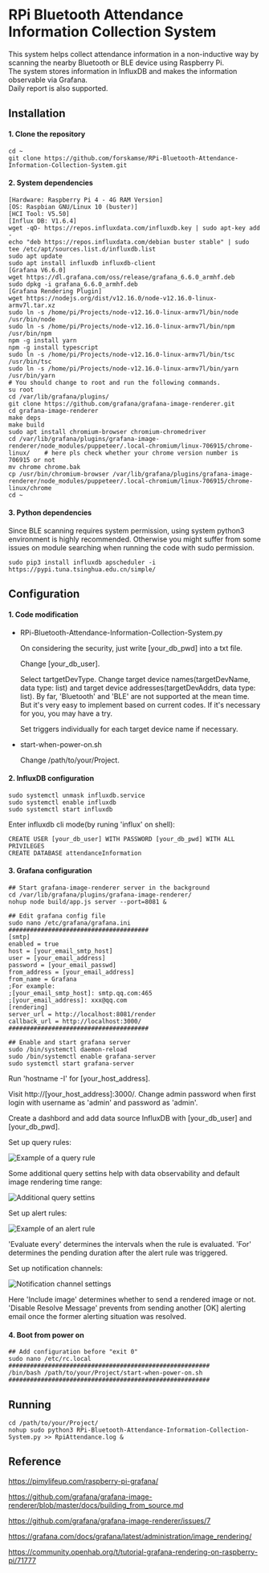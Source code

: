 # RPi Bluetooth Attendance Information Collection System

This system helps collect attendance information in a non-inductive way by scanning the nearby Bluetooth or BLE device using Raspberry Pi.    
The system stores information in InfluxDB and makes the information observable via Grafana.    
Daily report is also supported.


## Installation


#### 1. Clone the repository
```
cd ~
git clone https://github.com/forskamse/RPi-Bluetooth-Attendance-Information-Collection-System.git
```
#### 2. System dependencies
```
[Hardware: Raspberry Pi 4 - 4G RAM Version]
[OS: Raspbian GNU/Linux 10 (buster)]
[HCI Tool: V5.50]
[Influx DB: V1.6.4]
wget -qO- https://repos.influxdata.com/influxdb.key | sudo apt-key add -
echo "deb https://repos.influxdata.com/debian buster stable" | sudo tee /etc/apt/sources.list.d/influxdb.list
sudo apt update
sudo apt install influxdb influxdb-client
[Grafana V6.6.0]
wget https://dl.grafana.com/oss/release/grafana_6.6.0_armhf.deb
sudo dpkg -i grafana_6.6.0_armhf.deb
[Grafana Rendering Plugin]
wget https://nodejs.org/dist/v12.16.0/node-v12.16.0-linux-armv7l.tar.xz
sudo ln -s /home/pi/Projects/node-v12.16.0-linux-armv7l/bin/node /usr/bin/node
sudo ln -s /home/pi/Projects/node-v12.16.0-linux-armv7l/bin/npm /usr/bin/npm
npm -g install yarn
npm -g install typescript
sudo ln -s /home/pi/Projects/node-v12.16.0-linux-armv7l/bin/tsc /usr/bin/tsc
sudo ln -s /home/pi/Projects/node-v12.16.0-linux-armv7l/bin/yarn /usr/bin/yarn
# You should change to root and run the following commands.
su root
cd /var/lib/grafana/plugins/
git clone https://github.com/grafana/grafana-image-renderer.git
cd grafana-image-renderer
make deps
make build
sudo apt install chromium-browser chromium-chromedriver
cd /var/lib/grafana/plugins/grafana-image-renderer/node_modules/puppeteer/.local-chromium/linux-706915/chrome-linux/    # here pls check whether your chrome version number is 706915 or not
mv chrome chrome.bak
cp /usr/bin/chromium-browser /var/lib/grafana/plugins/grafana-image-renderer/node_modules/puppeteer/.local-chromium/linux-706915/chrome-linux/chrome
cd ~
```

#### 3. Python dependencies
Since BLE scanning requires system permission, using system python3 environment is highly recommended. Otherwise you might suffer from some issues on module searching when running the code with sudo permission.
```
sudo pip3 install influxdb apscheduler -i https://pypi.tuna.tsinghua.edu.cn/simple/
```

## Configuration

#### 1. Code modification
- RPi-Bluetooth-Attendance-Information-Collection-System.py

    On considering the security, just write [your_db_pwd] into a txt file.

    Change [your_db_user]. 

    Select tartgetDevType. Change target device names(targetDevName, data type: list) and target device addresses(targetDevAddrs, data type: list). By far, 'Bluetooth' and 'BLE' are not supported at the mean time. But it's very easy to implement based on current codes. If it's necessary for you, you may have a try.

    Set triggers individually for each target device name if necessary.

- start-when-power-on.sh

    Change /path/to/your/Project.

#### 2. InfluxDB configuration
```
sudo systemctl unmask influxdb.service
sudo systemctl enable influxdb
sudo systemctl start influxdb
```
Enter influxdb cli mode(by runing 'influx' on shell):
```
CREATE USER [your_db_user] WITH PASSWORD [your_db_pwd] WITH ALL PRIVILEGES
CREATE DATABASE attendanceInformation
```

#### 3. Grafana configuration

```
## Start grafana-image-renderer server in the background
cd /var/lib/grafana/plugins/grafana-image-renderer/
nohup node build/app.js server --port=8081 &
```

```
## Edit grafana config file
sudo nano /etc/grafana/grafana.ini
#######################################
[smtp]
enabled = true
host = [your_email_smtp_host]
user = [your_email_address]
password = [your_email_passwd]
from_address = [your_email_address]
from_name = Grafana
;For example: 
;[your_email_smtp_host]: smtp.qq.com:465
;[your_email_address]: xxx@qq.com
[rendering]
server_url = http://localhost:8081/render
callback_url = http://localhost:3000/
#######################################
```

```
## Enable and start grafana server
sudo /bin/systemctl daemon-reload
sudo /bin/systemctl enable grafana-server
sudo systemctl start grafana-server
```
Run 'hostname -I' for [your_host_address].

Visit http://[your_host_address]:3000/.
Change admin password when first login with username as 'admin' and password as 'admin'.

Create a dashbord and add data source InfluxDB with [your_db_user] and [your_db_pwd].

Set up query rules:

![Example of a query rule](imgs/example_of_query_rule.png)

Some additional query settins help with data observability and default image rendering time range:

![Additional query settins](imgs/queries_settings.png)

Set up alert rules:

![Example of an alert rule](imgs/example_of_alert_rule.png)

'Evaluate every' determines the intervals when the rule is evaluated. 'For' determines the pending duration after the alert rule was triggered.

Set up notification channels:

![Notification channel settings](imgs/notification_channel_settings.png)

Here 'Include image' determines whether to send a rendered image or not. 'Disable Resolve Message' prevents from sending another [OK] alerting email once the former alerting situation was resolved.

#### 4. Boot from power on
```
## Add configuration before "exit 0"
sudo nano /etc/rc.local
########################################################
/bin/bash /path/to/your/Project/start-when-power-on.sh
########################################################
```

## Running
```
cd /path/to/your/Project/
nohup sudo python3 RPi-Bluetooth-Attendance-Information-Collection-System.py >> RpiAttendance.log &
```

## Reference
https://pimylifeup.com/raspberry-pi-grafana/

https://github.com/grafana/grafana-image-renderer/blob/master/docs/building_from_source.md

https://github.com/grafana/grafana-image-renderer/issues/7

https://grafana.com/docs/grafana/latest/administration/image_rendering/

https://community.openhab.org/t/tutorial-grafana-rendering-on-raspberry-pi/71777
